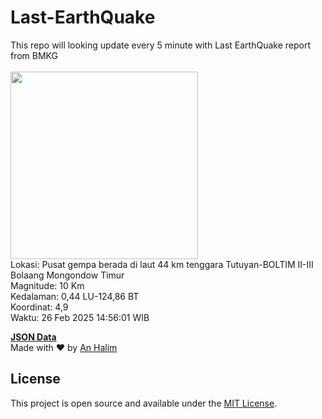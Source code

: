 # Last-EarthQuake
This repo will looking update every 5 minute with Last EarthQuake report from BMKG
<br>
<br>
<img src="undefined" width="300"/>
<br>
Lokasi: Pusat gempa berada di laut 44 km tenggara Tutuyan-BOLTIM  II-III Bolaang Mongondow Timur <br>
Magnitude: 10 Km <br>
Kedalaman: 0,44 LU-124,86 BT <br>
Koordinat: 4,9 <br>
Waktu: 26 Feb 2025 14:56:01 WIB <br>

<a href="./data/data.json">**JSON Data**</a>
<br>
Made with ❤️ by <a href="https://github.com/an-halim">An Halim</a>
## License

This project is open source and available under the [MIT License](LICENSE).
